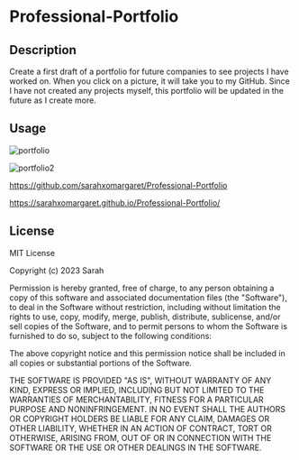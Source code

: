 # Professional-Portfolio

## Description

Create a first draft of a portfolio for future companies to see projects I have worked on. When you click on a picture, it will take you to my GitHub. Since I have not created any projects myself, this portfolio will be updated in the future as I create more. 

## Usage

![portfolio](https://user-images.githubusercontent.com/127162545/228976093-d85b9aa0-66a3-4963-b29e-a7e2f6c23db2.PNG)

![portfolio2](https://user-images.githubusercontent.com/127162545/228976099-7744b1ce-8eae-4dcc-8aab-2f4c35484f0c.PNG)

https://github.com/sarahxomargaret/Professional-Portfolio

https://sarahxomargaret.github.io/Professional-Portfolio/

## License

MIT License

Copyright (c) 2023 Sarah

Permission is hereby granted, free of charge, to any person obtaining a copy of this software and associated documentation files (the "Software"), to deal in the Software without restriction, including without limitation the rights to use, copy, modify, merge, publish, distribute, sublicense, and/or sell copies of the Software, and to permit persons to whom the Software is furnished to do so, subject to the following conditions:

The above copyright notice and this permission notice shall be included in all copies or substantial portions of the Software.

THE SOFTWARE IS PROVIDED "AS IS", WITHOUT WARRANTY OF ANY KIND, EXPRESS OR IMPLIED, INCLUDING BUT NOT LIMITED TO THE WARRANTIES OF MERCHANTABILITY, FITNESS FOR A PARTICULAR PURPOSE AND NONINFRINGEMENT. IN NO EVENT SHALL THE AUTHORS OR COPYRIGHT HOLDERS BE LIABLE FOR ANY CLAIM, DAMAGES OR OTHER LIABILITY, WHETHER IN AN ACTION OF CONTRACT, TORT OR OTHERWISE, ARISING FROM, OUT OF OR IN CONNECTION WITH THE SOFTWARE OR THE USE OR OTHER DEALINGS IN THE SOFTWARE.

